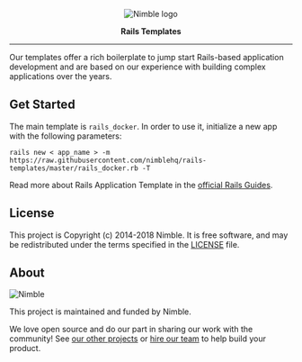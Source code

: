<p align="center">
  <img alt="Nimble logo" src="https://assets.nimblehq.co/logo/light/logo-light-text-320.png" />
</p>

<p align="center">
  <strong>Rails Templates</strong>
</p>


---

Our templates offer a rich boilerplate to jump start Rails-based application development and are based on our experience 
with building complex applications over the years.

## Get Started

The main template is `rails_docker`. In order to use it, initialize a new app with the following parameters:

```
rails new < app_name > -m https://raw.githubusercontent.com/nimblehq/rails-templates/master/rails_docker.rb -T
```

Read more about Rails Application Template in the [official Rails Guides](https://guides.rubyonrails.org/rails_application_templates.html).

## License

This project is Copyright (c) 2014-2018 Nimble. It is free software,
and may be redistributed under the terms specified in the [LICENSE] file.

[LICENSE]: /LICENSE

## About

![Nimble](https://assets.nimblehq.co/logo/dark/logo-dark-text-160.png)

This project is maintained and funded by Nimble.

We love open source and do our part in sharing our work with the community!
See [our other projects][community] or [hire our team][hire] to help build your product.

[community]: https://github.com/nimblehq
[hire]: https://nimblehq.co/